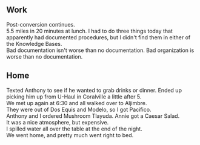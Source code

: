 ## Work
Post-conversion continues.  
5.5 miles in 20 minutes at lunch.
I had to do three things today that apparently had documented procedures, but I didn't find them in either of the Knowledge Bases.  
Bad documentation isn't worse than no documentation. Bad organization is worse than no documentation.  

## Home
Texted Anthony to see if he wanted to grab drinks or dinner. Ended up picking him up from U-Haul in Coralville a little after 5.  
We met up again at 6:30 and all walked over to Aljimbre.  
They were out of Dos Equis and Modelo, so I got Pacifico.  
Anthony and I ordered Mushroom Tlayuda. Annie got a Caesar Salad.  
It was a nice atmosphere, but expensive.  
I spilled water all over the table at the end of the night.  
We went home, and pretty much went right to bed.  
